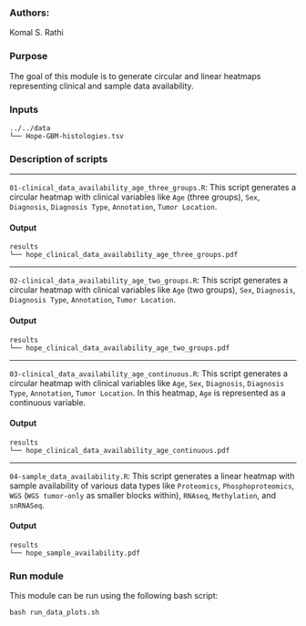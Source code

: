
### Authors: 

Komal S. Rathi
 
### Purpose

The goal of this module is to generate circular and linear heatmaps representing clinical and sample data availability.

### Inputs  

```
../../data
└── Hope-GBM-histologies.tsv
```

### Description of scripts

***

`01-clinical_data_availability_age_three_groups.R`: This script generates a circular heatmap with clinical variables like `Age` (three groups), `Sex`, `Diagnosis`, `Diagnosis Type`, `Annotation`, `Tumor Location`. 

#### Output

```
results
└── hope_clinical_data_availability_age_three_groups.pdf
```

***
`02-clinical_data_availability_age_two_groups.R`: This script generates a circular heatmap with clinical variables like `Age` (two groups), `Sex`, `Diagnosis`, `Diagnosis Type`, `Annotation`, `Tumor Location`. 

#### Output

```
results
└── hope_clinical_data_availability_age_two_groups.pdf
```

***

`03-clinical_data_availability_age_continuous.R`:  This script generates a circular heatmap with clinical variables like `Age`, `Sex`, `Diagnosis`, `Diagnosis Type`, `Annotation`, `Tumor Location`. In this heatmap, `Age` is represented as a continuous variable.

#### Output

```
results
└── hope_clinical_data_availability_age_continuous.pdf
```

***
`04-sample_data_availability.R`:  This script generates a linear heatmap with sample availability of various data types like `Proteomics`, `Phosphoproteomics`, `WGS` (`WGS tumor-only` as smaller blocks within), `RNAseq`, `Methylation`, and `snRNASeq`.

#### Output

```
results
└── hope_sample_availability.pdf
```

### Run module

This module can be run using the following bash script:

```
bash run_data_plots.sh
```
